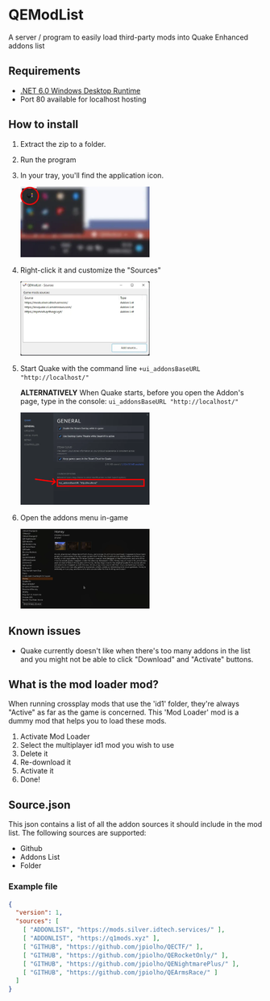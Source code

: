 # QEModList
A server / program to easily load third-party mods into Quake Enhanced addons list

## Requirements
* [.NET 6.0 Windows Desktop Runtime](https://dotnet.microsoft.com/en-us/download/dotnet/6.0/runtime)
* Port 80 available for localhost hosting

## How to install
1. Extract the zip to a folder.
2. Run the program
3. In your tray, you'll find the application icon.

   <img src="https://github.com/jpiolho/QEModList/blob/master/docs/images/tray.webp?raw=true" width="256" />
4. Right-click it and customize the "Sources"
   
   <img src="https://github.com/jpiolho/QEModList/blob/master/docs/images/sources.webp?raw=true" width="256" />
4. Start Quake with the command line `+ui_addonsBaseURL "http://localhost/"`

   **ALTERNATIVELY** When Quake starts, before you open the Addon's page, type in the console: `ui_addonsBaseURL "http://localhost/"`
   
   <img src="https://github.com/jpiolho/QEModList/blob/master/docs/images/arguments.webp?raw=true" width="256" />

5. Open the addons menu in-game
   
   <img src="https://github.com/jpiolho/QEModList/blob/master/docs/images/addons.webp?raw=true" width="256" />
   
## Known issues
* Quake currently doesn't like when there's too many addons in the list and you might not be able to click "Download" and "Activate" buttons.

## What is the mod loader mod?
When running crossplay mods that use the 'id1' folder, they're always "Active" as far as the game is concerned.
This 'Mod Loader' mod is a dummy mod that helps you to load these mods.
1. Activate Mod Loader
2. Select the multiplayer id1 mod you wish to use
3. Delete it
4. Re-download it
5. Activate it
6. Done!

## Source.json

This json contains a list of all the addon sources it should include in the mod list. The following sources are supported:
* Github
* Addons List
* Folder

### Example file
```json
{
  "version": 1,
  "sources": [
    [ "ADDONLIST", "https://mods.silver.idtech.services/" ],
    [ "ADDONLIST", "https://q1mods.xyz" ],
    [ "GITHUB", "https://github.com/jpiolho/QECTF/" ],
    [ "GITHUB", "https://github.com/jpiolho/QERocketOnly/" ],
    [ "GITHUB", "https://github.com/jpiolho/QENightmarePlus/" ],
    [ "GITHUB", "https://github.com/jpiolho/QEArmsRace/" ]
  ]
}
```
